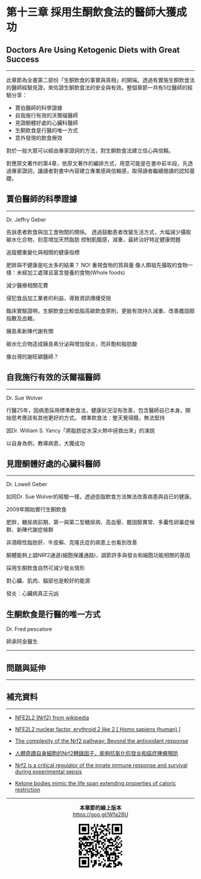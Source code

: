 # 第十三章 採用生酮飲食法的醫師大獲成功

## Doctors Are Using Ketogenic Diets with Great Success

---

此章節為全書第二部份「生酮飲食的事實與真相」的開端。透過有實施生酮飲食法的醫師經驗見證，來佐證生酮飲食法的安全與有效。整個章節一共有5位醫師的經驗分享：
* 賈伯醫師的科學證據
* 自我施行有效的沃爾福醫師
* 見證酮體好處的心臟科醫師
* 生酮飲食是行醫的唯一方式
* 意外發現的飲食療效

對於一般大眾可以經由專家證詞的方法，對生酮飲食法建立信心與信賴。

對應原文著作的第4章，依原文著作的編排方式，用意可能是在書中前半段，先透過專家證詞，讓讀者對書中內容建立專業感與信賴感，取得讀者繼續閱讀的認知基礎。

## 賈伯醫師的科學證據

---

Dr. Jeffry Geber

告訴患者飲食與加工食物間的關係。
透過鼓勵患者改變生活方式，大幅減少攝取碳水化合物，刻意增加天然脂肪
控制飢餓感，減重，最終治好特定健康問題

追蹤體重變化與相關的健康指標

肥胖與不健康是吃太多的結果？ NO!
重視食物的質與量
像人類祖先攝取的食物一樣：未經加工處理且富含營養的食物(Whole foods)

減少醫療相關花費

侵犯食品加工業者的利益，導致資訊傳播受阻

臨床實驗證明，生酮飲食比較低脂高碳飲食原則，更能有效持久減重、改善膽固醇指數及血糖。

胰島素新陳代謝有關

碳水化合物造成胰島素分泌與增加發炎，而非飽和脂肪酸

像台灣的謝旺穎醫師？

## 自我施行有效的沃爾福醫師

---

Dr. Sue Wolver

行醫25年，因病患採用標準飲食法，健康狀況沒有改善，包含醫師自已本身。開始思考應該有其他更好的方式。
標準飲食法：整天覺得餓，無法堅持

因Dr. William S. Yancy「將脂肪從水深火熱中拯救出來」的演說

以自身為例，教導病患，大獲成功

## 見證酮體好處的心臟科醫師

---

Dr. Lowell Geber

如同Dr. Sue Wolver的經驗一樣，透過低脂飲食方法無法改善病患與自已的健康。

2009年開始實行生酮飲食

肥胖，糖尿病前期、第一與第二型糖尿病、高血壓、膽固醇異常、多囊性卵巢症候群、新陳代謝症候群

非酒精性脂肪肝、牛皮癬、克隆氏症的病患上也看到改善

酮體能夠上調NRf2通道(細胞保護通路)，調節許多與發炎和細胞功能相關的基因

採用生酮飲食自然可減少發炎情形

對心臟、肌肉、腦部也是較好的能源

發炎：心臟病真正元凶

## 生酮飲食是行醫的唯一方式

Dr. Fred pescatore

師承阿金醫生

---



## 問題與延伸

---



## 補充資料

---

* [NFE2L2 (Nrf2) from wikipedia](https://en.wikipedia.org/wiki/NFE2L2)

* [NFE2L2 nuclear factor, erythroid 2 like 2 \[ Homo sapiens \(human\) \]](https://www.ncbi.nlm.nih.gov/gene/4780)

* [The complexity of the Nrf2 pathway: Beyond the antioxidant response](https://www.ncbi.nlm.nih.gov/pmc/articles/PMC4785809/)

* [人體奇蹟自身細胞的Nrf2轉錄因子，能夠抗氧化抗發炎和癌症腫瘤預防](http://health54321.weebly.com/20581242473603935338/nrf2)

* [Nrf2 is a critical regulator of the innate immune response and survival during experimental sepsis](https://www.jci.org/articles/view/JCI25790)

* [Ketone bodies mimic the life span extending properties of caloric restriction](http://onlinelibrary.wiley.com/doi/10.1002/iub.1627/full)

---

<p align="center">
<b>本章節的線上版本</b>
<br />
<a href="https://goo.gl/Wfa28U" title="第十三章 採用生酮飲食法的醫師大獲成功">https://goo.gl/Wfa28U</a>
<br />
<img alt="第十三章 採用生酮飲食法的醫師大獲成功" src="/assets/chart-13.png" />
</p>
